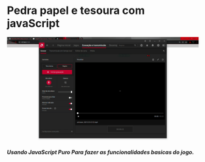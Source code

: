 <h1> Pedra papel e tesoura com javaScript</h1>

<img src='./README/gif.gif'>

<h5>Usando JavaScript Puro Para fazer as funcionalidades basicas do jogo.</h5>